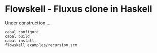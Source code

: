 Flowskell - Fluxus clone in Haskell
===================================

Under construction ...

    cabal configure
    cabal build
    cabal install
    flowskell examples/recursion.scm
